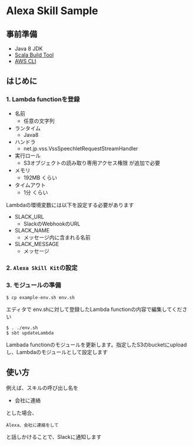 # Alexa Skill Sample

## 事前準備

- Java 8 JDK
- [Scala Build Tool](http://www.scala-sbt.org/)
- [AWS CLI](https://aws.amazon.com/cli/)


## はじめに

### 1. Lambda functionを登録

- 名前
    - 任意の文字列
- ランタイム
    - Java8
- ハンドラ
    - net.jp.vss.VssSpeechletRequestStreamHandler
- 実行ロール
    - S3オブジェクトの読み取り専用アクセス権限 が追加で必要
- メモリ
    - 192MB くらい
- タイムアウト
    - 1分 くらい

Lambdaの環境変数には以下を設定する必要があります

- SLACK_URL
    - SlackのWebhookのURL
- SLACK_NAME
    - メッセージ内に含まれる名前
- SLACK_MESSAGE
    - メッセージ

### 2. `Alexa Skill Kit`の設定


### 3. モジュールの準備

```
$ cp example-env.sh env.sh
```

エディタで env.shに対して登録したLambda functionの内容で編集してください

```
$ . ./env.sh
$ sbt updateLambda
```
Lambada functionのモジュールを更新します。指定したS3のbucketにuploadし、Lambdaのモジュールとして設定します


## 使い方

例えば、スキルの呼び出し名を

- 会社に連絡

とした場合、

`Alexa、会社に連絡をして`

と話しかけることで、Slackに通知します